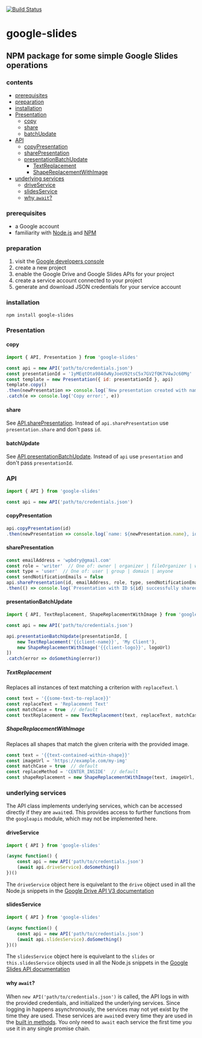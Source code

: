 [![Build Status](https://travis-ci.org/wpbdry/google-slides.svg?branch=main)](https://travis-ci.org/wpbdry/google-slides)

# google-slides
## NPM package for some simple Google Slides operations

### contents
- [prerequisites](#prerequisites)
- [preparation](#preparation)
- [installation](#installation)
- [Presentation](#presentation)
    - [copy](#copy)
    - [share](#share)
    - [batchUpdate](#batchupdate)
- [API](#api)
    - [copyPresentation](#copypresentation)
    - [sharePresentation](#sharepresentation)
    - [presentationBatchUpdate](#presentationbatchupdate)
        - [TextReplacement](#textreplacement)
        - [ShapeReplacementWithImage](#shapereplacementwithimage)
- [underlying services](#underlying-services)
    - [driveService](#driveservice)
    - [slidesService](#slidesservice)
    - [why `await`?](#why-await)

### prerequisites
- a Google account
- familiarity with [Node.js](https://nodejs.org/) and [NPM](https://www.npmjs.com/)

### preparation
1. visit the [Google developers console](https://console.developers.google.com/apis/dashboard)
2. create a new project
3. enable the Google Drive and Google Slides APIs for your project
4. create a service account connected to your project
5. generate and download JSON credentials for your service account

### installation
```shell
npm install google-slides
```

### Presentation

#### copy
```javascript
import { API, Presentation } from 'google-slides'

const api = new API('path/to/credentials.json')
const presentationId = '1yMEqtOta984dwNyJoeU92tsC5x7GV2fQK7V4wJc60Mg'
const template = new Presentation({ id: presentationId }, api)
template.copy()
.then(newPresentation => console.log(`New presentation created with name ${newPresentation.name} and ID ${newPresentation.id}.`))
.catch(e => console.log('Copy error:', e))
```

#### share
See [API.sharePresentation](#sharepresentation).
Instead of `api.sharePresentation` use `presentation.share` and don't pass `id`.

#### batchUpdate
See [API.presentationBatchUpdate](#presentationbatchupdate).
Instead of `api` use `presentation` and don't pass `presentationId`.

### API
```javascript
import { API } from 'google-slides'

const api = new API('path/to/credentials.json')
```

#### copyPresentation
```javascript
api.copyPresentation(id)
.then(newPresentation => console.log(`name: ${newPresentation.name}, id: ${newPresentation.id}`))
```

#### sharePresentation
```javascript
const emailAddress = 'wpbdry@gmail.com'
const role = 'writer'  // One of: owner | organizer | fileOrganizer | writer | commenter | reader
const type = 'user'  // One of: user | group | domain | anyone
const sendNotificationEmails = false 
api.sharePresentation(id, emailAddress, role, type, sendNotificationEmails)
.then(() => console.log(`Presentation with ID ${id} successfully shared with ${emailAddress}!`))
```

#### presentationBatchUpdate
```javascript
import { API, TextReplacement, ShapeReplacementWithImage } from 'google-slides'

const api = new API('path/to/credentials.json')

api.presentationBatchUpdate(presentationId, [
    new TextReplacement('{{client-name}}', 'My Client'),
    new ShapeReplacementWithImage('{{client-logo}}', logoUrl)
])
.catch(error => doSomething(error))
```

##### TextReplacement
Replaces all instances of text matching a criterion with `replaceText`. \
```javascript
const text = '{{some-text-to-replace}}'
const replaceText = 'Replacement Text'
const matchCase = true  // default
const textReplacement = new TextReplacement(text, replaceText, matchCase)
```

##### ShapeReplacementWithImage
Replaces all shapes that match the given criteria with the provided image.
```javascript
const text = '{{text-contained-within-shape}}'
const imageUrl = 'https://example.com/my-img'
const matchCase = true  // default
const replaceMethod = 'CENTER_INSIDE'  // default
const shapeReplacement = new ShapeReplacementWithImage(text, imageUrl, matchCase, replaceMethod)
```

### underlying services
The API class implements underlying services, which can be accessed directly if they are `await`ed.
This provides access to further functions from the `googleapis` module, which may not be implemented here.

#### driveService
```javascript
import { API } from 'google-slides'

(async function() {
    const api = new API('path/to/credentials.json')
    (await api.driveService).doSomething()
})()
```
The `driveService` object here is equivelant to the `drive` object used in all the Node.js snippets in the
[Google Drive API V3 documentation](https://developers.google.com/drive/api/v3/about-files)

#### slidesService
```javascript
import { API } from 'google-slides'

(async function() {
    const api = new API('path/to/credentials.json')
    (await api.slidesService).doSomething()
})()
```
The `slidesService` object here is equivelant to the `slides` or `this.slidesService` objects used in all the Node.js snippets in the
[Google Slides API documentation](https://developers.google.com/slides/how-tos/presentations)

#### why `await`?
When `new API('path/to/credentials.json')` is called, the API logs in with the provided credentials, and initialized the underlying services.
Since logging in happens asynchronously, the services may not yet exist by the time they are used. These services are `await`ed every time
they are used in the [built in methods](#usage). You only need to `await` each service the first time you use it in any single promise chain.
